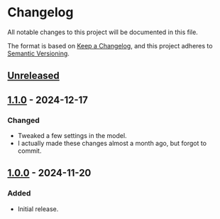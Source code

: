 # Changelog
All notable changes to this project will be documented in this file.

The format is based on [Keep a Changelog](https://keepachangelog.com/en/1.0.0/),
and this project adheres to [Semantic Versioning](https://semver.org/spec/v2.0.0.html).

## [Unreleased]

## [1.1.0] - 2024-12-17
### Changed
- Tweaked a few settings in the model.
- I actually made these changes almost a month ago, but forgot to commit.

## [1.0.0] - 2024-11-20
### Added
- Initial release.

[Unreleased]: https://github.com/supernovus/lum.proxy-model.js/compare/v1.1.0...HEAD
[1.1.0]: https://github.com/supernovus/lum.proxy-model.js/compare/v1.0.0...v1.1.0
[1.0.0]: https://github.com/supernovus/lum.proxy-model.js/releases/tag/v1.0.0

